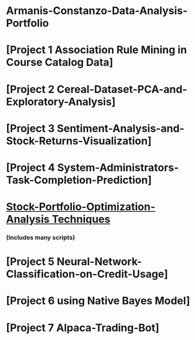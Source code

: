 # Armanis-Constanzo-Data-Analysis-Portfolio



# [Project 1 Association Rule Mining in Course Catalog Data] 



# [Project 2 Cereal-Dataset-PCA-and-Exploratory-Analysis]  


# [Project 3 Sentiment-Analysis-and-Stock-Returns-Visualization]



# [Project 4 System-Administrators-Task-Completion-Prediction]


# [Stock-Portfolio-Optimization-Analysis Techniques](https://github.com/YOUNGACDC/Stock-Analysis-Optimization-Techniques)
### (Includes many scripts)


# [Project 5 Neural-Network-Classification-on-Credit-Usage]


# [Project 6 using Native Bayes Model]

# [Project 7 Alpaca-Trading-Bot]
